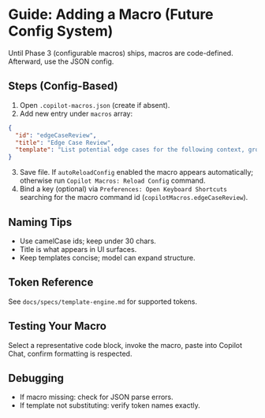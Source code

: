 # Guide: Adding a Macro (Future Config System)

Until Phase 3 (configurable macros) ships, macros are code-defined. Afterward, use the JSON config.

## Steps (Config-Based)
1. Open `.copilot-macros.json` (create if absent).
2. Add new entry under `macros` array:
```json
{
  "id": "edgeCaseReview",
  "title": "Edge Case Review",
  "template": "List potential edge cases for the following context, grouped by category.\nContext:\n{{context}}"
}
```
3. Save file. If `autoReloadConfig` enabled the macro appears automatically; otherwise run `Copilot Macros: Reload Config` command.
4. Bind a key (optional) via `Preferences: Open Keyboard Shortcuts` searching for the macro command id (`copilotMacros.edgeCaseReview`).

## Naming Tips
- Use camelCase ids; keep under 30 chars.
- Title is what appears in UI surfaces.
- Keep templates concise; model can expand structure.

## Token Reference
See `docs/specs/template-engine.md` for supported tokens.

## Testing Your Macro
Select a representative code block, invoke the macro, paste into Copilot Chat, confirm formatting is respected.

## Debugging
- If macro missing: check for JSON parse errors.
- If template not substituting: verify token names exactly.
